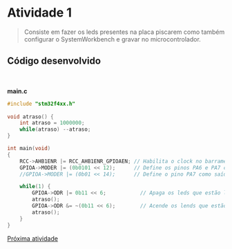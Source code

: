 # Atividade 1

> Consiste em fazer os leds presentes na placa piscarem como também configurar o SystemWorkbench e gravar no microcontrolador.


## Código desenvolvido

</br>

**main.c**
```c
#include "stm32f4xx.h"
			
void atraso() {
	int atraso = 1000000;
	while(atraso) --atraso;
}

int main(void)
{
	RCC->AHB1ENR |= RCC_AHB1ENR_GPIOAEN; // Habilita o clock no barramento da porta GPIOA
	GPIOA->MODER |= (0b0101 << 12);      // Define os pinos PA6 e PA7 como modo de saída 
	//GPIOA->MODER |= (0b01 << 14);      // Define o pino PA7 como saída

	while(1) {
		GPIOA->ODR |= 0b11 << 6;           // Apaga os leds que estão ligados nas portas PA6 e PA7
		atraso();
		GPIOA->ODR &= ~(0b11 << 6);        // Acende os lends que estão ligados em PA6 e PA7
		atraso();
	}
}
```

[Próxima atividade](../Atividade%202/)